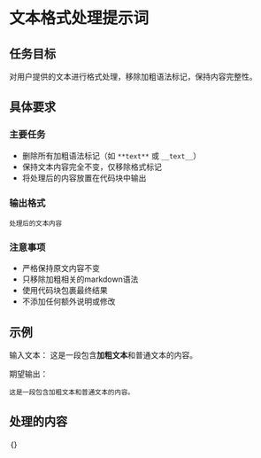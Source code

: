 # 文本格式处理提示词

## 任务目标

对用户提供的文本进行格式处理，移除加粗语法标记，保持内容完整性。

## 具体要求

### 主要任务

- 删除所有加粗语法标记（如 `**text**` 或 `__text__`）
- 保持文本内容完全不变，仅移除格式标记
- 将处理后的内容放置在代码块中输出

### 输出格式

```
处理后的文本内容
```

### 注意事项

- 严格保持原文内容不变
- 只移除加粗相关的markdown语法
- 使用代码块包裹最终结果
- 不添加任何额外说明或修改

## 示例

输入文本：
这是一段包含**加粗文本**和普通文本的内容。

期望输出：

```
这是一段包含加粗文本和普通文本的内容。
```

## 处理的内容

｛｝

